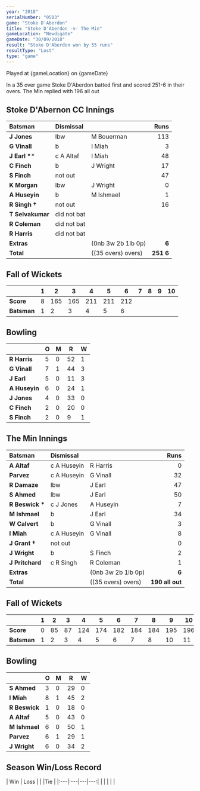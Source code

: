 ```yaml
---
year: "2018"
serialNumber: "0503"
game: "Stoke D'Aberdon"
title: "Stoke D'Aberdon -v- The Min"
gameLocation: "Newdigate"
gameDate: "30/09/2018"
result: "Stoke D'Aberdon won by 55 runs"
resultType: "Lost"
type: "game"
---
```


Played at {gameLocation} on {gameDate} 

In a 35 over game Stoke D'Aberdon batted first and scored 251-6 in their overs. The Min replied with 196 all out

## Stoke D'Abernon CC Innings

| Batsman | Dismissal | | Runs |
|:---|:---|---|---:|
| **J Jones** | lbw | M Bouerman | 113 |
| **G Vinall** | b | I Miah | 3 |
| **J Earl  &#42;*** | c A Altaf | I Miah | 48 |
| **C Finch** | b | J Wright | 17 |
| **S Finch** | not out |  | 47 |
| **K Morgan** | lbw | J Wright | 0 |
| **A Huseyin** | b | M Ishmael | 1 |
| **R Singh &#8224;** | not out |  | 16 |
| **T Selvakumar** | did not bat |  |  |
| **R Coleman** | did not bat |  |  |
| **R Harris** | did not bat |  |  |
| **Extras** | | (0nb 3w 2b 1lb 0p) | **6** |
| **Total** | | ((35 overs) overs) | **251 6** |

## Fall of Wickets

| | **1** | **2** | **3** | **4** | **5** | **6** | **7** | **8** | **9** | **10** |
|---|---|---|---|---|---|---|---|---|---|---|
| **Score** | 8 | 165 | 165 | 211 | 211 | 212 |  |  |  |  |
| **Batsman** | 1 | 2 | 3 | 4 | 5 | 6 |  |  |  |  |

## Bowling

| | O   | M | R  | W |
|---|---|---|---|---|
| **R Harris** | 5 | 0 | 52 | 1 |
| **G Vinall** | 7 | 1 | 44 | 3 |
| **J Earl** | 5 | 0 | 11 | 3 |
| **A Huseyin** | 6 | 0 | 24 | 1 |
| **J Jones** | 4 | 0 | 33 | 0 |
| **C Finch** | 2 | 0 | 20 | 0 |
| **S Finch** | 2 | 0 | 9 | 1 |

## The Min Innings

| Batsman | Dismissal | | Runs |
|:---|:---|---|---:|
| **A Altaf** | c A Huseyin | R Harris | 0 |
| **Parvez** | c A Huseyin | G Vinall | 32 |
| **R Damaze** | lbw | J Earl | 47 |
| **S Ahmed** | lbw | J Earl | 50 |
| **R Beswick &#42;** | c J Jones | A Huseyin | 7 |
| **M Ishmael** | b | J Earl | 34 |
| **W Calvert** | b | G Vinall | 3 |
| **I Miah** | c A Huseyin | G Vinall | 8 |
| **J Grant &#8224;** | not out |  | 0 |
| **J Wright** | b | S Finch | 2 |
| **J Pritchard** | c R Singh | R Coleman | 1 |
| **Extras** | | (0nb 3w 2b 1lb 0p) | **6** |
| **Total** | | ((35 overs) overs) | **190 all out** |

## Fall of Wickets

| | **1** | **2** | **3** | **4** | **5** | **6** | **7** | **8** | **9** | **10** |
|---|---|---|---|---|---|---|---|---|---|---|
| **Score** | 0 | 85 | 87 | 124 | 174 | 182 | 184 | 184 | 195 | 196 |
| **Batsman** | 1 | 2 | 3 | 4 | 5 | 6 | 7 | 8 | 10 | 11 |

## Bowling

| | O   | M | R  | W |
|---|---|---|---|---|
| **S Ahmed** | 3 | 0 | 29 | 0 |
| **I Miah** | 8 | 1 | 45 | 2 |
| **R Beswick** | 1 | 0 | 18 | 0 |
| **A Altaf** | 5 | 0 | 43 | 0 |
| **M Ishmael** | 6 | 0 | 50 | 1 |
| **Parvez** | 6 | 1 | 29 | 1 |
| **J Wright** | 6 | 0 | 34 | 2 |

## Season Win/Loss Record

| Win | Loss |  |  |Tie |
|:---|:---|---|---:|
|  |  |  |  |